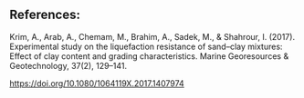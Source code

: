## References:

Krim, A., Arab, A., Chemam, M., Brahim, A., Sadek, M., & Shahrour, I. (2017). Experimental study on the liquefaction resistance of sand–clay mixtures: Effect of clay content and grading characteristics. Marine Georesources & Geotechnology, 37(2), 129–141. 

https://doi.org/10.1080/1064119X.2017.1407974
